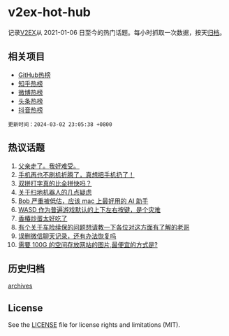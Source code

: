 # v2ex-hot-hub

 记录[V2EX](https://www.v2ex.com/)从 2021-01-06 日至今的热门话题。每小时抓取一次数据，按天[归档](archives)。
 
 ## 相关项目

- [GitHub热榜](https://github.com/snaildev/github-hot-hub)
- [知乎热榜](https://github.com/snaildev/zhihu-hot-hub)
- [微博热榜](https://github.com/snaildev/weibo-hot-hub)
- [头条热榜](https://github.com/snaildev/toutiao-hot-hub)
- [抖音热榜](https://github.com/snaildev/douyin-hot-hub)


 `更新时间：2024-03-02 23:05:38 +0800`

## 热议话题

1. [父亲走了。我好难受。](https://www.v2ex.com/t/1020051)
1. [手机再也不刷机折腾了，真想把手机扔了！](https://www.v2ex.com/t/1019996)
1. [双拼打字真的比全拼快吗？](https://www.v2ex.com/t/1020030)
1. [关于扫地机器人的几点疑虑](https://www.v2ex.com/t/1019971)
1. [Bob 严重被低估，应该 mac 上最好用的 AI 助手](https://www.v2ex.com/t/1019994)
1. [WASD 作为普遍游戏默认的上下左右按键，是个灾难](https://www.v2ex.com/t/1019987)
1. [香椿炒蛋太好吃了](https://www.v2ex.com/t/1020001)
1. [有个关于车险续保的问题想请教一下各位对这方面有了解的老哥](https://www.v2ex.com/t/1020020)
1. [误删微信聊天记录，还有办法恢复吗](https://www.v2ex.com/t/1019969)
1. [需要 100G 的空间存放网站的图片,最便宜的方式是?](https://www.v2ex.com/t/1019979)

## 历史归档

[archives](archives)

## License

See the [LICENSE](LICENSE) file for license rights and limitations (MIT).
